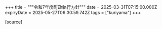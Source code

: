 +++
title = """令和7年度町政執行方針"""
date = 2025-03-31T07:15:00.000Z
expiryDate = 2025-05-27T06:30:59.742Z
tags = ["kuriyama"]
+++


[[source]](https://www.town.kuriyama.hokkaido.jp/site/mayor/31115.html)
